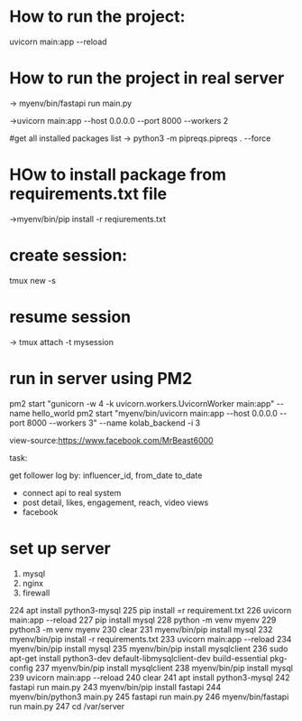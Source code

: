 # How to run the project:
uvicorn main:app --reload

# How to run the project in real server
 -> myenv/bin/fastapi run main.py

 ->uvicorn main:app --host 0.0.0.0 --port 8000 --workers 2



#get all installed packages list
-> python3 -m  pipreqs.pipreqs . --force

# HOw to install package from requirements.txt file
->myenv/bin/pip install -r reqiurements.txt


# create session:
tmux new -s <session-name>

# resume session
-> tmux attach -t mysession



# run in server using PM2
pm2 start "gunicorn -w 4 -k uvicorn.workers.UvicornWorker main:app" --name hello_world
pm2 start "myenv/bin/uvicorn main:app --host 0.0.0.0 --port 8000 --workers 3" --name kolab_backend -i 3

view-source:https://www.facebook.com/MrBeast6000


task:

get follower log by: influencer_id, from_date to_date


- connect api to real system
- post detail, likes, engagement, reach, video views
- facebook










# set up server
1. mysql
2. nginx
3. firewall 













 224  apt install python3-mysql
  225  pip install =r requirement.txt 
  226  uvicorn main:app --reload
  227  pip install mysql
  228  python -m venv myenv
  229  python3 -m venv myenv
  230  clear
  231  myenv/bin/pip install mysql
  232  myenv/bin/pip install -r requirements.txt 
  233  uvicorn main:app --reload
  234  myenv/bin/pip install mysql
  235  myenv/bin/pip install mysqlclient
  236  sudo apt-get install python3-dev default-libmysqlclient-dev build-essential pkg-config
  237  myenv/bin/pip install mysqlclient
  238  myenv/bin/pip install mysql
  239  uvicorn main:app --reload
  240  clear
  241  apt install python3-mysql
  242  fastapi run main.py
  243  myenv/bin/pip install fastapi
  244  myenv/bin/python3 main.py
  245  fastapi run main.py
  246  myenv/bin/fastapi run main.py
  247  cd /var/server